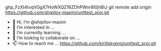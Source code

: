 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
git remote add origin https://github.com/shipilov-maxim/unittest_proj.git
- 👋 Hi, I’m @shipilov-maxim
- 👀 I’m interested in ...
- 🌱 I’m currently learning ...
- 💞️ I’m looking to collaborate on ...
- 📫 How to reach me ...
https://github.com/kirillskyeng/unittest_proj.git
<!---
shipilov-maxim/shipilov-maxim is a ✨ special ✨ repository because its `README.md` (this file) appears on your GitHub profile.
You can click the Preview link to take a look at your changes.
--->
